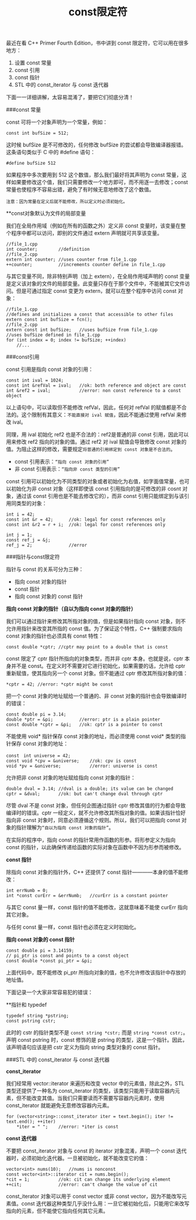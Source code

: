﻿---
layout: post
category: C++
title: const限定符
tagline: by wubin
tags: C++
---

最近在看 C++ Primer Fourth Edition，书中讲到 const 限定符，它可以用在很多地方：

1. 设置 const 常量
2. const 引用
3. const 指针
4. STL 中的 const_iterator 与 const 迭代器

<!--more-->

下面一一详细讲解，太容易混淆了，要把它们彻底分清！

###const 常量

const 可将一个对象声明为一个常量，例如：

	const int bufSize = 512;
	
这时候 bufSize 是不可修改的，任何修改 bufSize 的尝试都会导致编译器报错。这条语句类似于 C 中的 #define 语句：

	#define bufSize 512
	
如果程序中多次要用到 512 这个数值，那么我们最好将其声明为 const 常量，这样如果要修改这个值，我们只需要修改一个地方即可，而不用逐一去修改；const 常量也使程序不容易出错，避免了有时候无意地修改了这个数值。

`注意：因为常量在定义后就不能修改，所以定义时必须初始化。`

**const对象默认为文件的局部变量

我们在全局作用域（例如在所有的函数之外）定义非 const 变量时，该变量在整个程序中都可以访问，即别的文件通过 extern 声明就可共享该变量。

	//file_1.cpp
	int counter;		//definition
	//file_2.cpp
	extern int counter;	//uses counter from file_1.cpp
	++counter;			//increments counter define in file_1.cpp
	
与其它变量不同，除非特别声明（加上 extern），在全局作用域声明的 const 变量是定义该对象的文件的局部变量。此变量只存在于那个文件中，不能被其它文件访问。但是可通过指定 const 变更为 extern，就可以在整个程序中访问 const 对象：

	//file_1.cpp
	//defines and initializes a const that accessible to other files
	extern const int bufSize = fcn();
	//file_2.cpp
	extern const int bufSize;	//uses bufSize from file_1.cpp
	//uses bufSize defined in file_1.cpp
	for (int index = 0; index != bufSize; ++index)
		//...

###const引用

const 引用是指向 const 对象的引用：

	const int ival = 1024;
	const int &refVal = ival;	//ok: both reference and object are const
	int &ref2 = ival;			//error: non const reference to a const object
	
以上语句中，可以读取但不能修改 refVal，因此，任何对 refVal 的赋值都是不合法的。这个限制有其意义：`不能直接对 ival 赋值`，因此不能通过使用 refVal 来修改 ival。

同理，用 ival 初始化 ref2 也是不合法的：ref2是普通的非 const 引用，因此可以用来修改 ref2 指向的对象的值。通过 ref2 对 ival 赋值会导致修改 const 对象的值。为阻止这样的修改，需要规定`将普通的引用绑定到 const 对象是不合法的`。

* const 引用表示：`“指向 const 对象的引用”`
* 非 const 引用表示：`“指向非 const 类型的引用”`

const 引用可以初始化为不同类型的对象或者初始化为右值，如字面值常量，也可以初始化为非 const 对象（这样即使该 const 引用指向的是可修改的非 cosnt 对象，通过该 const 引用也是不能去修改它的），而非 const 引用只能绑定到与该引用同类型的对象：

	int i = 42;
	const int &r = 42;		//ok: legal for const references only
	const int &r2 = r + i;	//ok: legal for const references only
	
	int j = 1;
	const ref_j = &j;
	ref_j = 2;				//error
	
###指针与const限定符

指针与 const 的关系可分为三种：

* 指向 const 对象的指针
* const 指针
* 指向 const 对象的 const 指针

**指向 const 对象的指针（自以为指向 const 对象的指针）**

我们可以通过指针来修改其所指对象的值，但是如果指针指向 const 对象，则不允许用指针来改变其所指的 const 值。为了保证这个特性，C++ 强制要求指向 const 对象的指针也必须具有 const 特性：

	const double *cptr;	//cptr may point to a double that is const
	
const 限定了 cptr 指针所指向的对象类型，而并非 cptr 本身。也就是说，cptr 本身并不是 const。在定义时不需要对它进行初始化，如果需要的话，允许给 cptr 重新赋值，使其指向另一个 const 对象。但不能通过 cptr 修改其所指对象的值：

	*cptr = 42;	//error: *cptr might be const
	
把一个 const 对象的地址赋给一个普通的、非 const 对象的指针也会导致编译时的错误：

	const double pi = 3.14;
	double *ptr = &pi;			//error: ptr is a plain pointer
	const double *cptr = &pi;	//ok: cptr is a pointer to const
	
不能使用 void* 指针保存 const 对象的地址，而必须使用 const void* 类型的指针保存 const 对象的地址：

	const　int universe = 42;
	const void *cpv = &universe;	//ok: cpv is const
	void *pv = &universe;			//error: universe is const
	
允许把非 const 对象的地址赋给指向 const 对象的指针：

	double dval = 3.14;	//dval is a double; its value can be changed
	cptr = &dval;		//ok: but can't change dval through cptr
	
尽管 dval 不是 const 对象，但任何企图通过指针 cptr 修改其值的行为都会导致编译时的错误。cptr 一经定义，就不允许修改其所指对象的值。如果该指针恰好指向非 const 对象时，同意必须遵循这个规则。所以，我们可以把指向 const 对象的指针理解为`“自以为指向 const 对象的指针”`。

在实际的程序中，指向 const 的指针常用作函数的形参。将形参定义为指向 const 的指针，以此确保传递给函数的实际对象在函数中不因为形参而被修改。

**const 指针**

除指向 const 对象的指针外，C++ 还提供了 const 指针————本身的值不能修改：

	int errNumb = 0;
	int *const curErr = &errNumb;	//curErr is a constant pointer
	
与其它 const 量一样，const 指针的值不能修改，这就意味着不能使 curErr 指向其它对象。

与任何 const 量一样，const 指针也必须在定义时初始化。

**指向 const 对象的 const 指针**

	const double pi = 3.14159;
	// pi_ptr is const and points to a const object
	const double *const pi_ptr = &pi;
	
上面代码中，既不能修改 pi_ptr 所指向对象的值，也不允许修改该指针中存放的地址值。

下面记录一个大家非常容易犯的错误：

**指针和 typedef

	typedef string *pstring;
	const pstring cstr;
	
此时的 cstr 的指针类型不是 `const string *cstr;` 而是 `string *const cstr;`。声明 const pstring 时，const 修饰的是 pstring 的类型，这是一个指针。因此，该声明语句应该是把 cstr 定义为指向 string 类型对象的 const 指针。

###STL 中的 const_iterator 与 const 迭代器

**const_iterator**

我们经常用 vector::iterator 来遍历和改变 vector 中的元素值，除此之外，STL 类型还提供了一种名为 const_iterator 的类型，该类型只能用于读取容器内元素，但不能改变其值。当我们只需要读而不需要写容器内元素时，使用 const_iterator 就能避免无意修改容器内元素。

	for (vector<string>::const_iterator iter = text.begin(); iter != text.end(); ++iter)
		*iter = " ";	//error: *iter is const

**const 迭代器**

不要把 const_iterator 对象与 const 的 iterator 对象混淆，声明一个 const 迭代器时，必须初始化迭代器。一旦被初始化，就不能改变它的值：

	vector<int> nums(10);	//nums is nonconst
	const vector<int>::iterator cit = nums.begin();
	*cit = 1;			//ok: cit can change its underlying element
	++cit;				//error: can't change the value of cit

const_iterator 对象可以用于 const vector 或非 const vector，因为不能改写元素值。const 迭代器这种类型几乎没什么用：一旦它被初始化后，只能用它来改写指向的元素，但不能使它指向任何其它元素。
